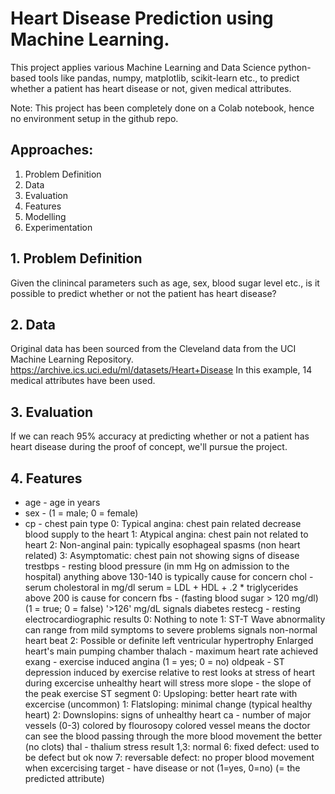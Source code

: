# Heart Disease Prediction using Machine Learning.

This project applies various Machine Learning and Data Science python-based tools like pandas, numpy, matplotlib, scikit-learn etc., to predict whether a patient has heart disease or not, given medical attributes.

Note: This project has been completely done on a Colab notebook, hence no environment setup in the github repo.

## Approaches:
1) Problem Definition
2) Data
3) Evaluation
4) Features
5) Modelling
6) Experimentation

## 1. Problem Definition

Given the clinincal parameters such as age, sex, blood sugar level etc., is it possible to predict whether or not the patient has heart disease?

## 2. Data

Original data has been sourced from the Cleveland data from the UCI Machine Learning Repository. https://archive.ics.uci.edu/ml/datasets/Heart+Disease
In this example, 14 medical attributes have been used.

## 3. Evaluation

If we can reach 95% accuracy at predicting whether or not a patient has heart disease during the proof of concept, we'll pursue the project.

## 4. Features

* age - age in years
* sex - (1 = male; 0 = female)
* cp - chest pain type
      0: Typical angina: chest pain related decrease blood supply to the heart
      1: Atypical angina: chest pain not related to heart
      2: Non-anginal pain: typically esophageal spasms (non heart related)
      3: Asymptomatic: chest pain not showing signs of disease
trestbps - resting blood pressure (in mm Hg on admission to the hospital) anything       above 130-140 is typically cause for concern
chol - serum cholestoral in mg/dl
serum = LDL + HDL + .2 * triglycerides
        above 200 is cause for concern
fbs - (fasting blood sugar > 120 mg/dl) (1 = true; 0 = false)
        '>126' mg/dL signals diabetes
restecg - resting electrocardiographic results
      0: Nothing to note
      1: ST-T Wave abnormality
            can range from mild symptoms to severe problems
            signals non-normal heart beat
      2: Possible or definite left ventricular hypertrophy
            Enlarged heart's main pumping chamber
thalach - maximum heart rate achieved
exang - exercise induced angina (1 = yes; 0 = no)
oldpeak - ST depression induced by exercise relative to rest looks at stress of heart during excercise unhealthy heart will stress more
    slope - the slope of the peak exercise ST segment
        0: Upsloping: better heart rate with excercise (uncommon)
        1: Flatsloping: minimal change (typical healthy heart)
        2: Downslopins: signs of unhealthy heart
    ca - number of major vessels (0-3) colored by flourosopy
        colored vessel means the doctor can see the blood passing through
        the more blood movement the better (no clots)
    thal - thalium stress result
        1,3: normal
        6: fixed defect: used to be defect but ok now
        7: reversable defect: no proper blood movement when excercising
    target - have disease or not (1=yes, 0=no) (= the predicted attribute)

